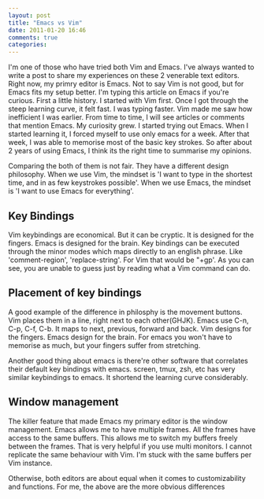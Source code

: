 ```yaml
---
layout: post
title: "Emacs vs Vim"
date: 2011-01-20 16:46
comments: true
categories:
---
```


I'm one of those who have tried both Vim and Emacs. I've always wanted to write a post to share my experiences on these 2 venerable text editors. Right now, my primry editor is Emacs. Not to say Vim is not good, but for Emacs fits my setup better. I'm typing this article on Emacs if you're curious.
First a little history. I started with Vim first. Once I got through the steep learning curve, it felt fast. I was typing faster. Vim made me saw how inefficient I was earlier. From time to time, I will see articles or comments that mention Emacs. My curiosity grew. I started trying out Emacs. When I started learning it, I forced myself to use only emacs for a week. After that week, I was able to memorise most of the basic key strokes. So after about 2 years of using Emacs, I think its the right time to summarise my opinions.

<!-- more -->

Comparing the both of them is not fair. They have a different design philosophy. When we use Vim, the mindset is 'I want to type in the shortest time, and in as few keystrokes possible'. When we use Emacs, the mindset is 'I want to use Emacs for everything'.

## Key Bindings
Vim keybindings are economical. But it can be cryptic. It is designed for the fingers. Emacs is designed for the brain. Key bindings can be executed through the minor modes which maps directly to an english phrase. Like 'comment-region', 'replace-string'. For Vim that would be "+gp'. As you can see, you are unable to guess just by reading what a Vim command can do.

## Placement of key bindings
A good example of the difference in philosphy is the movement buttons. Vim places them in a line, right next to each other(GHJK). Emacs use C-n, C-p, C-f, C-b. It maps to next, previous, forward and back. Vim designs for the fingers. Emacs design for the brain. For emacs you won't have to memorise as much, but your fingers suffer from stretching.

Another good thing about emacs is there're other software that correlates their default key bindings with emacs. screen, tmux, zsh, etc has very similar keybindings to emacs. It shortend the learning curve considerably.

## Window management
The killer feature that made Emacs my primary editor is the window management. Emacs allows me to have multiple frames. All the frames have access to the same buffers. This allows me to switch my buffers freely between the frames. That is very helpful if you use multi monitors. I cannot replicate the same behaviour with Vim. I'm stuck with the same buffers per Vim instance.

Otherwise, both editors are about equal when it comes to customizability and functions. For me, the above are the more obvious differences
